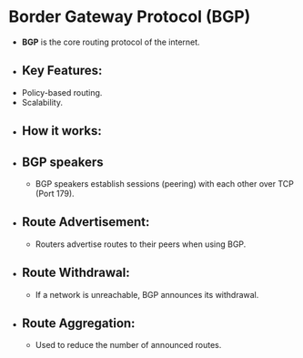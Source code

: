 # Border Gateway Protocol (BGP)
- **BGP** is the core routing protocol of the internet.
- ## Key Features:
- Policy-based routing.
- Scalability.
- ## How it works:
- ## **BGP speakers**
	- BGP speakers establish sessions (peering) with each other over TCP (Port 179).
- ## Route Advertisement:
	- Routers advertise routes to their peers when using BGP.
- ## Route Withdrawal:
	- If a network is unreachable, BGP announces its withdrawal.
- ## Route Aggregation:
	- Used to reduce the number of announced routes.